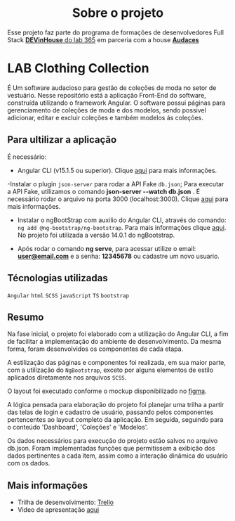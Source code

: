 <h1 align="center"> Sobre o projeto </h1>

Esse projeto faz parte do programa de formações de desenvolvedores Full Stack [**DEVinHouse** do lab 365](https://devinhouse.tech/) em parceria com a house [**Audaces**](https://audaces.com/pt-br)

# LAB Clothing Collection

É Um software audacioso para gestão de coleções de moda no setor de vestuário. Nesse repositório está a aplicação Front-End do software, construída utilizando o framework Angular.
O software possui páginas para gerenciamento de coleções de moda e dos modelos, sendo possivel adicionar, editar e excluir coleções e também modelos ás coleções.

## Para ultilizar a aplicação

É necessário:

- Angular CLI (v15.1.5 ou superior). Clique [aqui](https://angular.io/cli) para mais informações.

-Instalar o plugin `json-server` para rodar a API Fake `db.json`;
Para executar a API Fake, utilizamos o comando **json-server --watch db.json** .
É necessário rodar o arquivo na porta 3000 (localhost:3000).
Clique [aqui](https://www.fabricadecodigo.com/json-server/) para mais informações.

- Instalar o ngBootStrap com auxilio do Angular CLI, através do comando:
  `ng add @ng-bootstrap/ng-bootstrap`.
  Para mais informações clique [aqui](https://ng-bootstrap.github.io/#/home). No projeto foi utilizada a versão 14.0.1 do ngBootstrap.

- Após rodar o comando **ng serve**, para acessar utilize o email: **user@email.com** e a senha: **12345678** ou cadastre um novo usuario.

## Técnologias utilizadas

`Angular`
`html`
`SCSS`
`javaScript`
`TS`
`bootstrap`

## Resumo

Na fase inicial, o projeto foi elaborado com a utilização do Angular CLI, a fim de facilitar a implementação do ambiente de desenvolvimento. Da mesma forma, foram desenvolvidos os componentes de cada etapa.

A estilização das páginas e componentes foi realizada, em sua maior parte, com a utilização do `NgBootstrap`, exceto por alguns elementos de estilo aplicados diretamente nos arquivos `SCSS`.

O layout foi executado conforme o mockup disponibilizado no [figma](https://www.figma.com/proto/Q4oM3VWgCWgKdWsq6zedey/Projeto-DevInHouse---Audaces?page-id=2312%3A10&node-id=2312-10&viewport=215%2C-313%2C0.48&scaling=scale-down&starting-point-node-id=2312%3A14&show-proto-sidebar=1).

A lógica pensada para elaboração do projeto foi planejar uma trilha a partir das telas de login e cadastro de usuário, passando pelos componentes pertencentes ao layout completo da aplicação. Em seguida, seguindo para o conteúdo 'Dashboard', 'Coleções' e 'Modelos'.

Os dados necessários para execução do projeto estão salvos no arquivo db.json. Foram implementadas funções que permitissem a exibição dos dados pertinentes a cada item, assim como a interação dinâmica do usuário com os dados.

## Mais informações

- Trilha de desenvolvimento: [Trello](https://trello.com/invite/b/ILDYywPg/ATTIcc7c1ff5277263bdb2424aad84b7c7cbE1EC3B4C/projeto-avaliativo-modulo-1)
- Video de apresentação [aqui]()
